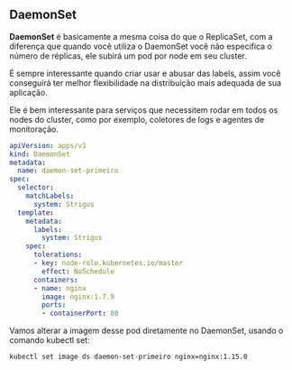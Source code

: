 ## DaemonSet

**DaemonSet** é basicamente a mesma coisa do que o ReplicaSet, com a diferença que quando você utiliza o DaemonSet você não especifica o número de réplicas, ele subirá um pod por node em seu cluster.

É sempre interessante quando criar usar e abusar das labels, assim você conseguirá ter melhor flexibilidade na distribuição mais adequada de sua aplicação.

Ele é bem interessante para serviços que necessitem rodar em todos os nodes do cluster, como por exemplo, coletores de logs e agentes de monitoração.

```yaml
apiVersion: apps/v1
kind: DaemonSet
metadata:
  name: daemon-set-primeiro
spec:
  selector:
    matchLabels:
      system: Strigus
  template:
    metadata:
      labels:
        system: Strigus
    spec:
      tolerations:
      - key: node-role.kubernetes.io/master
        effect: NoSchedule
      containers:
      - name: nginx
        image: nginx:1.7.9
        ports:
        - containerPort: 80
```

Vamos alterar a imagem desse pod diretamente no DaemonSet, usando o comando kubectl set:

```
kubectl set image ds daemon-set-primeiro nginx=nginx:1.15.0
```


##